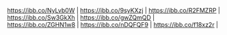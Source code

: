https://ibb.co/NyLvb0W |
https://ibb.co/9syKXzj |
https://ibb.co/R2FMZRP |
https://ibb.co/Sw3GkXh |
https://ibb.co/gwZQmQD |
https://ibb.co/ZGHN1w8 |
https://ibb.co/nDQFQF9 |
https://ibb.co/f18xz2r |
